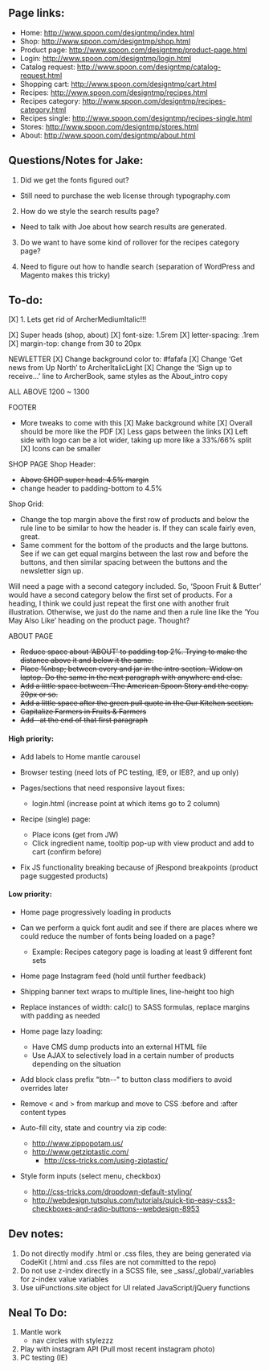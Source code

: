 Page links:
-----------

 - Home: http://www.spoon.com/designtmp/index.html
 - Shop: http://www.spoon.com/designtmp/shop.html
 - Product page: http://www.spoon.com/designtmp/product-page.html
 - Login: http://www.spoon.com/designtmp/login.html
 - Catalog request: http://www.spoon.com/designtmp/catalog-request.html
 - Shopping cart: http://www.spoon.com/designtmp/cart.html
 - Recipes: http://www.spoon.com/designtmp/recipes.html
 - Recipes category: http://www.spoon.com/designtmp/recipes-category.html
 - Recipes single: http://www.spoon.com/designtmp/recipes-single.html
 - Stores: http://www.spoon.com/designtmp/stores.html
 - About: http://www.spoon.com/designtmp/about.html


Questions/Notes for Jake:
-------------------------

1. Did we get the fonts figured out?
 - Still need to purchase the web license through typography.com

2. How do we style the search results page?
 - Need to talk with Joe about how search results are generated.

3. Do we want to have some kind of rollover for the recipes category page?

4. Need to figure out how to handle search (separation of WordPress and Magento makes this tricky)


To-do:
------

[X] 1. Lets get rid of ArcherMediumItalic!!!

[X] Super heads (shop, about)
[X] font-size: 1.5rem
[X] letter-spacing: .1rem
[X] margin-top: change from 30 to 20px

NEWLETTER
[X] Change background color to: #fafafa
[X] Change ‘Get news from Up North’ to ArcherItalicLight
[X] Change the ‘Sign up to receive…’ line to ArcherBook, same styles as the About_intro copy

ALL ABOVE 1200 ~ 1300

FOOTER
- More tweaks to come with this
[X] Make background white
[X] Overall should be more like the PDF
[X] Less gaps between the links
[X] Left side with logo can be a lot wider, taking up more like a 33%/66% split
[X] Icons can be smaller

SHOP PAGE
Shop Header:
- ~~Above SHOP super head: 4.5% margin~~
- change header to padding-bottom to 4.5%

Shop Grid:
- Change the top margin above the first row of products and below the rule line to be similar to how the header is. If they can scale fairly even, great.
- Same comment for the bottom of the products and the large buttons. See if we can get equal margins between the last row and before the buttons, and then similar spacing between the buttons and the newsletter sign up.

Will need a page with a second category included. So, ‘Spoon Fruit & Butter’ would have a second category below the first set of products. For a heading, I think we could just repeat the first one with another fruit illustration. Otherwise, we just do the name and then a rule line like the ‘You May Also Like’ heading on the product page. Thought?

ABOUT PAGE
- ~~Reduce space about ‘ABOUT’ to padding top 2%. Trying to make the distance above it and below it the same.~~
- ~~Place %nbsp; between every and jar in the intro section. Widow on laptop. Do the same in the next paragraph with anywhere and else.~~
- ~~Add a little space between ‘The American Spoon Story and the copy. 20px or so.~~
- ~~Add a little space after the green pull quote in the Our Kitchen section.~~
- ~~Capitalize Farmers in Fruits & Farmers~~
- ~~Add &nbsp; at the end of that first paragraph~~


#### High priority: ####

- Add labels to Home mantle carousel

- Browser testing (need lots of PC testing, IE9, or IE8?, and up only)

- Pages/sections that need responsive layout fixes:
	- login.html (increase point at which items go to 2 column)

- Recipe (single) page:
	- Place icons (get from JW)
	- Click ingredient name, tooltip pop-up with view product and add to cart (confirm before)

- Fix JS functionality breaking because of jRespond breakpoints (product page suggested products)


#### Low priority: ####

- Home page progressively loading in products

- Can we perform a quick font audit and see if there are places where we could reduce the number of fonts being loaded on a page?
	- Example: Recipes category page is loading at least 9 different font sets

- Home page Instagram feed (hold until further feedback)

- Shipping banner text wraps to multiple lines, line-height too high

- Replace instances of width: calc() to SASS formulas, replace margins with padding as needed

- Home page lazy loading:
	- Have CMS dump products into an external HTML file
	- Use AJAX to selectively load in a certain number of products depending on the situation

- Add block class prefix "btn--" to button class modifiers to avoid overrides later

- Remove < and > from markup and move to CSS :before and :after content types

- Auto-fill city, state and country via zip code:
 	- http://www.zippopotam.us/
 	- http://www.getziptastic.com/
 		- http://css-tricks.com/using-ziptastic/

- Style form inputs (select menu, checkbox)
 	- http://css-tricks.com/dropdown-default-styling/
 	- http://webdesign.tutsplus.com/tutorials/quick-tip-easy-css3-checkboxes-and-radio-buttons--webdesign-8953


Dev notes:
----------

1. Do not directly modify .html or .css files, they are being generated via CodeKit (.html and .css files are not committed to the repo)
2. Do not use z-index directly in a SCSS file, see _sass/_global/_variables for z-index value variables
3. Use uiFunctions.site object for UI related JavaScript/jQuery functions

Neal To Do:
-----------

1. Mantle work
	- nav circles with stylezzz
2. Play with instagram API (Pull most recent instagram photo)
3. PC testing (IE)


